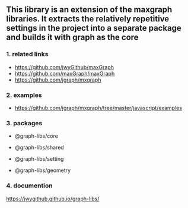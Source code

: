 ## This library is an extension of the maxgraph libraries. It extracts the relatively repetitive settings in the project into a separate package and builds it with graph as the core

### 1. related links

-   https://github.com/jwyGithub/maxGraph
-   https://github.com/maxGraph/maxGraph
-   https://github.com/jgraph/mxgraph

### 2. examples

-   https://github.com/jgraph/mxgraph/tree/master/javascript/examples

### 3. packages

-   @graph-libs/core

-   @graph-libs/shared

-   @graph-libs/setting

-   @graph-libs/geometry

### 4. documention

https://jwygithub.github.io/graph-libs/

